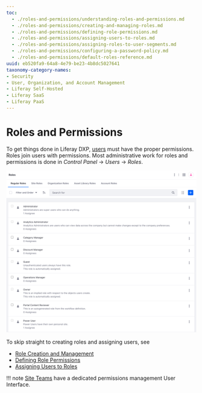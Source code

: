 ```yaml
---
toc:
  - ./roles-and-permissions/understanding-roles-and-permissions.md
  - ./roles-and-permissions/creating-and-managing-roles.md
  - ./roles-and-permissions/defining-role-permissions.md
  - ./roles-and-permissions/assigning-users-to-roles.md
  - ./roles-and-permissions/assigning-roles-to-user-segments.md
  - ./roles-and-permissions/configuring-a-password-policy.md
  - ./roles-and-permissions/default-roles-reference.md
uuid: eb520fa9-64a8-4e79-be23-4b8dc5027641
taxonomy-category-names:
- Security
- User, Organization, and Account Management
- Liferay Self-Hosted
- Liferay SaaS
- Liferay PaaS
---
```


# Roles and Permissions

To get things done in Liferay DXP, [users](./users.md) must have the proper permissions. Roles join users with permissions. Most administrative work for roles and permissions is done in *Control Panel* &rarr; *Users* &rarr; *Roles*.

![Manage roles from the Control Panel.](./roles-and-permissions/images/01.png)

To skip straight to creating roles and assigning users, see

- [Role Creation and Management](./roles-and-permissions/creating-and-managing-roles.md)
- [Defining Role Permissions](./roles-and-permissions/defining-role-permissions.md)
- [Assigning Users to Roles](./roles-and-permissions/assigning-users-to-roles.md)

!!! note
    [Site Teams](../site-building/sites/site-membership/creating-teams-for-sites.md) have a dedicated permissions management User Interface.
